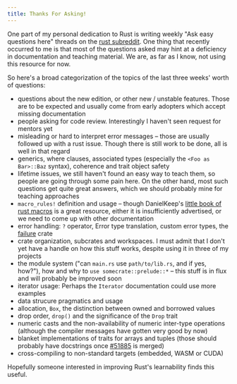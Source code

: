 ```yaml
---
title: Thanks For Asking!
---
```


One part of my personal dedication to Rust is writing weekly "Ask easy questions here" threads on
the [rust subreddit]. One thing that recently occurred to me is that most of the questions asked
may hint at a deficiency in documentation and teaching material. We are, as far as I know, not
using this resource for now.

So here's a broad categorization of the topics of the last three weeks' worth of questions:

* questions about the new edition, or other new / unstable features. Those are to be expected and
usually come from early adopters which accept missing documentation
* people asking for code review. Interestingly I haven't seen request for mentors yet
* misleading or hard to interpret error messages – those are usually followed up with a rust issue.
Though there is still work to be done, all is well in that regard
* generics, where clauses, associated types (especially the `<Foo as Bar>::Baz` syntax), coherence
and trait object safety
* lifetime issues, we still haven't found an easy way to teach them, so people are going through
some pain here. On the other hand, most such questions get quite great answers, which we should
probably mine for teaching approaches
* `macro_rules!` definition and usage – though DanielKeep's [little book of rust macros] is a great
resource, either it is insufficiently advertised, or we need to come up with other documentation
* error handling: `?` operator, Error type translation, custom error types, the [failure] crate
* crate organization, subcrates and workspaces. I must admit that I don't yet have a handle on how
this stuff works, despite using it in three of my projects
* the module system ("can `main.rs` use `path/to/lib.rs`, and if yes, how?"), how and why to
`use somecrate::prelude::*` – this stuff is in flux and will probably be improved soon
* iterator usage: Perhaps the `Iterator` documentation could use more examples
* data strucure pragmatics and usage
* allocation, `Box`, the distinction between owned and borrowed values
* drop order, `drop()` and the significance of the `Drop` trait
* numeric casts and the non-availability of numeric inter-type operations (although the compiler
messages have gotten very good by now)
* blanket implementations of traits for arrays and tuples (those should probably have docstrings
once [#51885] is merged)
* cross-compiling to non-standard targets (embedded, WASM or CUDA)

Hopefully someone interested in improving Rust's learnability finds this useful.

[rust subreddit]: https://reddit.com/r/rust
[little book of rust macros]: https://danielkeep.github.io/tlborm/book
[failure]: https://docs.rs/failure
[#51885]: https://github.com/rust-lang/rust/pull/51885
